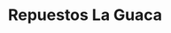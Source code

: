 ---
title: "Repuestos La Guaca"
url: /san-rafael/repuestos-la-guaca/
shop: piezas de automóviles
---